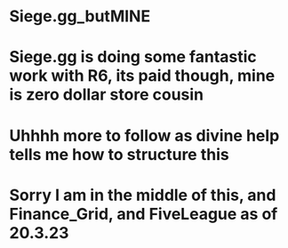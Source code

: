 # Siege.gg_butMINE
# Siege.gg is doing some fantastic work with R6, its paid though, mine is zero dollar store cousin
# Uhhhh more to follow as divine help tells me how to structure this
# Sorry I am in the middle of this, and Finance_Grid, and FiveLeague as of 20.3.23
